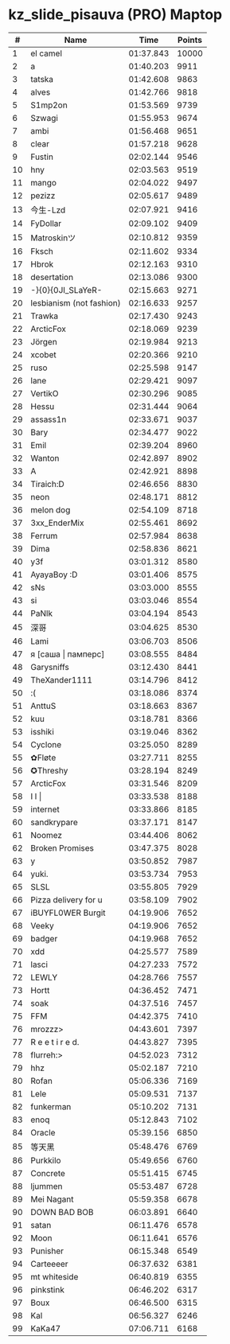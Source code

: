 # kz_slide_pisauva (PRO) Maptop

|  # | Name | Time | Points |
|-------------- | -------------- | -------------- | -------------- | 
| 1 | el camel | 01:37.843 | 10000 | 
| 2 | a | 01:40.203 | 9911 | 
| 3 | tatska | 01:42.608 | 9863 | 
| 4 | alves | 01:42.766 | 9818 | 
| 5 | S1mp2on | 01:53.569 | 9739 | 
| 6 | Szwagi | 01:55.953 | 9674 | 
| 7 | ambi | 01:56.468 | 9651 | 
| 8 | clear | 01:57.218 | 9628 | 
| 9 | Fustin | 02:02.144 | 9546 | 
| 10 | hny | 02:03.563 | 9519 | 
| 11 | mango | 02:04.022 | 9497 | 
| 12 | pezizz | 02:05.617 | 9489 | 
| 13 | 今生-Lzd | 02:07.921 | 9416 | 
| 14 | FyDollar | 02:09.102 | 9409 | 
| 15 | Matroskinツ | 02:10.812 | 9359 | 
| 16 | Fksch | 02:11.602 | 9334 | 
| 17 | Hbrok | 02:12.163 | 9310 | 
| 18 | desertation | 02:13.086 | 9300 | 
| 19 | -}{0}{0JI_SLaYeR- | 02:15.663 | 9271 | 
| 20 | lesbianism (not fashion) | 02:16.633 | 9257 | 
| 21 | Trawka | 02:17.430 | 9243 | 
| 22 | ArcticFox | 02:18.069 | 9239 | 
| 23 | Jörgen | 02:19.984 | 9213 | 
| 24 | xcobet | 02:20.366 | 9210 | 
| 25 | ruso | 02:25.598 | 9147 | 
| 26 | lane | 02:29.421 | 9097 | 
| 27 | VertikO | 02:30.296 | 9085 | 
| 28 | Hessu | 02:31.444 | 9064 | 
| 29 | assass1n | 02:33.671 | 9037 | 
| 30 | Bary | 02:34.477 | 9022 | 
| 31 | Emil | 02:39.204 | 8960 | 
| 32 | Wanton | 02:42.897 | 8902 | 
| 33 | A | 02:42.921 | 8898 | 
| 34 | Tiraich:D | 02:46.656 | 8830 | 
| 35 | neon | 02:48.171 | 8812 | 
| 36 | melon dog | 02:54.109 | 8718 | 
| 37 | 3xx_EnderMix | 02:55.461 | 8692 | 
| 38 | Ferrum | 02:57.984 | 8638 | 
| 39 | Dima | 02:58.836 | 8621 | 
| 40 | y3f | 03:01.312 | 8580 | 
| 41 | AyayaBoy :D | 03:01.406 | 8575 | 
| 42 | sNs | 03:03.000 | 8555 | 
| 43 | si | 03:03.046 | 8554 | 
| 44 | PaNlk | 03:04.194 | 8543 | 
| 45 | 深哥 | 03:04.625 | 8530 | 
| 46 | Lami | 03:06.703 | 8506 | 
| 47 | я [саша \| памперс] | 03:08.555 | 8484 | 
| 48 | Garysniffs | 03:12.430 | 8441 | 
| 49 | TheXander1111 | 03:14.796 | 8412 | 
| 50 | :( | 03:18.086 | 8374 | 
| 51 | AnttuS | 03:18.663 | 8367 | 
| 52 | kuu | 03:18.781 | 8366 | 
| 53 | isshiki | 03:19.046 | 8362 | 
| 54 | Cyclone | 03:25.050 | 8289 | 
| 55 | ✿Fløte | 03:27.711 | 8255 | 
| 56 | ✪Threshy | 03:28.194 | 8249 | 
| 57 | ArcticFox | 03:31.546 | 8209 | 
| 58 | I l \| | 03:33.538 | 8188 | 
| 59 | internet | 03:33.866 | 8185 | 
| 60 | sandkrypare | 03:37.171 | 8147 | 
| 61 | Noomez | 03:44.406 | 8062 | 
| 62 | Broken Promises | 03:47.375 | 8028 | 
| 63 | у | 03:50.852 | 7987 | 
| 64 | yuki. | 03:53.734 | 7953 | 
| 65 | SLSL | 03:55.805 | 7929 | 
| 66 | Pizza delivery for u | 03:58.109 | 7902 | 
| 67 | iBUYFL0WER Burgit | 04:19.906 | 7652 | 
| 68 | Veeky | 04:19.906 | 7652 | 
| 69 | badger | 04:19.968 | 7652 | 
| 70 | xdd | 04:25.577 | 7589 | 
| 71 | lasci | 04:27.233 | 7572 | 
| 72 | LEWLY | 04:28.766 | 7557 | 
| 73 | Hortt | 04:36.452 | 7471 | 
| 74 | soak | 04:37.516 | 7457 | 
| 75 | FFM | 04:42.375 | 7410 | 
| 76 | mrozzz> | 04:43.601 | 7397 | 
| 77 | R e e t i r e d. | 04:43.827 | 7395 | 
| 78 | flurreh:> | 04:52.023 | 7312 | 
| 79 | hhz | 05:02.187 | 7210 | 
| 80 | Rofan | 05:06.336 | 7169 | 
| 81 | Lele | 05:09.531 | 7137 | 
| 82 | funkerman | 05:10.202 | 7131 | 
| 83 | enoq | 05:12.843 | 7102 | 
| 84 | Oracle | 05:39.156 | 6850 | 
| 85 | 等天黑 | 05:48.476 | 6769 | 
| 86 | Purkkilo | 05:49.656 | 6760 | 
| 87 | Concrete | 05:51.415 | 6745 | 
| 88 | ljummen | 05:53.487 | 6728 | 
| 89 | Mei Nagant | 05:59.358 | 6678 | 
| 90 | DOWN BAD BOB | 06:03.891 | 6640 | 
| 91 | satan | 06:11.476 | 6578 | 
| 92 | Moon | 06:11.641 | 6576 | 
| 93 | Punisher | 06:15.348 | 6549 | 
| 94 | Carteeeer | 06:37.632 | 6381 | 
| 95 | mt whiteside | 06:40.819 | 6355 | 
| 96 | pinkstink | 06:46.202 | 6317 | 
| 97 | Boux | 06:46.500 | 6315 | 
| 98 | Kal | 06:56.327 | 6246 | 
| 99 | KaKa47 | 07:06.711 | 6168 | 

